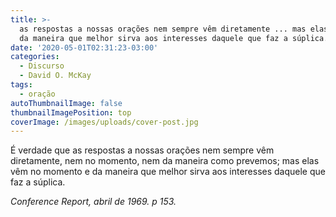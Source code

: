 ```yaml
---
title: >-
  as respostas a nossas orações nem sempre vêm diretamente ... mas elas vêm ...
  da maneira que melhor sirva aos interesses daquele que faz a súplica.
date: '2020-05-01T02:31:23-03:00'
categories:
  - Discurso
  - David O. McKay
tags:
  - oração
autoThumbnailImage: false
thumbnailImagePosition: top
coverImage: /images/uploads/cover-post.jpg
---
```

É verdade que as respostas a nossas orações nem sempre vêm diretamente, nem no momento, nem da maneira como prevemos; mas elas vêm no momento e da maneira que melhor sirva aos interesses daquele que faz a súplica.

_Conference Report, abril de 1969. p 153._
